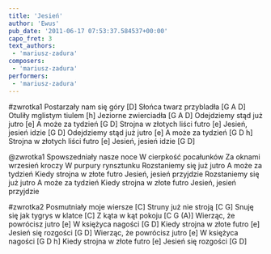 ```yaml
---
title: 'Jesień'
author: 'Ewus'
pub_date: '2011-06-17 07:53:37.584537+00:00'
capo_fret: 3
text_authors:
 - 'mariusz-zadura'
composers:
 - 'mariusz-zadura'
performers:
 - 'mariusz-zadura'
---
```


#zwrotka1
Postarzały nam się góry [D]
Słońca twarz przybladła [G A D]
Otuliły mglistym tiulem [h]
Jeziorne zwierciadła [G A D]
Odejdziemy stąd już jutro [e]
A może za tydzień [G D]
Strojna w złotych liści futro [e]
Jesień, jesień idzie [G D]
Odejdziemy stąd już jutro [e]
A może za tydzień [G D h]
Strojna w złotych liści futro [e]
Jesień, jesień idzie [G D]

@zwrotka1
Spowszedniały nasze noce
W cierpkość pocałunków
Za oknami wrzesień kroczy
W purpury rynsztunku
Rozstaniemy się już jutro
A może za tydzień
Kiedy strojna w złote futro
Jesień, jesień przyjdzie
Rozstaniemy się już jutro
A może za tydzień
Kiedy strojna w złote futro
Jesień, jesień przyjdzie

#zwrotka2
Posmutniały moje wiersze [C]
Struny już nie stroją [C G]
Snuję się jak tygrys w klatce [C]
Z kąta w kąt pokoju [C G (A)]
Wierząc, że powrócisz jutro [e]
W księżyca nagości [G D]
Kiedy strojna w złote futro [e]
Jesień się rozgości [G D]
Wierząc, że powrócisz jutro [e]
W księżyca nagości [G D h]
Kiedy strojna w złote futro [e]
Jesień się rozgości [G D]